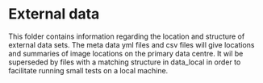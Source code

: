 # External data

This folder contains information regarding the location and structure of external data sets. The meta data yml files and csv files will give locations and summaries of image locations on the primary data centre. It wil be superseded by files with a matching structure in data_local in order to facilitate running small tests on a local machine.


